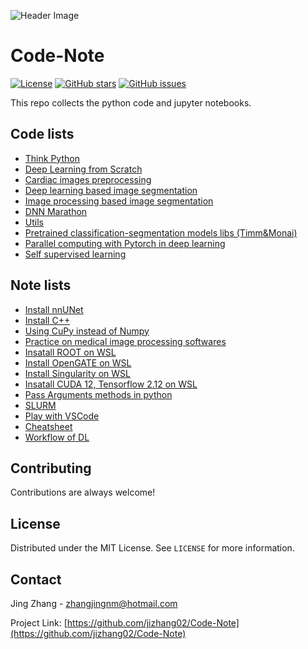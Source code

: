 ![Header Image](/figures/dream_codeworld.jpg)

# Code-Note 


[![License](https://img.shields.io/badge/license-MIT-blue.svg)](https://opensource.org/licenses/MIT)
[![GitHub stars](https://img.shields.io/github/stars/jizhang02/CODE.svg)](https://github.com/jizhang02/CODE/stargazers)
[![GitHub issues](https://img.shields.io/github/issues/jizhang02/CODE.svg)](https://github.com/jizhang02/CODE/issues)

This repo collects the python code and jupyter notebooks.

## Code lists
* [Think Python](./tutorials/think_python.ipynb)
* [Deep Learning from Scratch](./tutorials/deep_learning_from_scratch.ipynb)
* [Cardiac images preprocessing](/cardiac-dataset-preprocess)
* [Deep learning based image segmentation](/segmentation-dl/)
* [Image processing based image segmentation](/segmentation-mip/)
* [DNN Marathon](./tutorials/dnn_marathon.ipynb)
* [Utils](/utils/)
* [Pretrained classification-segmentation models libs (Timm&Monai)](./tutorials/models_cls_seg.ipynb)
* [Parallel computing with Pytorch in deep learning](./tutorials/parallel_computing.ipynb)
* [Self supervised learning](./tutorials/self_supervised_learning.ipynb)

## Note lists
* [Install nnUNet](./Note/docs/Install-nnUnet.md)
* [Install C++](./Note/docs/Install-C++.md)
* [Using CuPy instead of Numpy](./Note/docs/CuPy.md)
* [Practice on medical image processing softwares](./Note/docs/Medical-imaging-processing-software.md)
* [Insatall ROOT on WSL](./Note/docs/Install-ROOT-on-WSL.md)
* [Install OpenGATE on WSL](./Note/docs/Install-OpenGATE-on-WSL.md) 
* [Install Singularity on WSL](./Note/docs/Install-Singularity-on-WSL.md) <!--it must be no space in the file!-->
* [Insatall CUDA 12, Tensorflow 2.12 on WSL](./Note/docs/Install-Tensorflow-on-WSL.md)
* [Pass Arguments methods in python](./Note/docs/PassArguementsPython.md)
* [SLURM](./Note/docs/SLURM.md)
* [Play with VSCode](./Note/docs/Play-with-vscode.md)
* [Cheatsheet](./Note/docs/cheatsheet.markdown)
* [Workflow of DL](./Note/docs/DL-workflow.md)

## Contributing

Contributions are always welcome!

## License

Distributed under the MIT License. See `LICENSE` for more information.

## Contact

Jing Zhang - zhangjingnm@hotmail.com

Project Link: [https://github.com/jizhang02/Code-Note](https://github.com/jizhang02/Code-Note)
